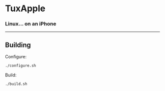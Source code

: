 # TuxApple
### Linux... on an iPhone
---

## Building

Configure:
```bash
./configure.sh
```

Build:
```bash
./build.sh
```
